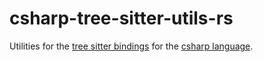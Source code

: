 # csharp-tree-sitter-utils-rs
Utilities for the [tree sitter bindings](https://docs.rs/tree-sitter/latest/tree_sitter) for the [csharp language](https://github.com/tree-sitter/tree-sitter-c-sharp/tree/master/bindings/rust). 
